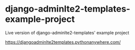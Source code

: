 # django-adminlte2-templates-example-project
Live version of django-adminlte2-templates' example project

https://djangoadminlte2templates.pythonanywhere.com/
